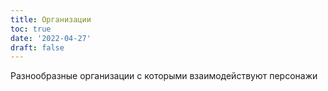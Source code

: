 ```yaml
---
title: Организации
toc: true
date: '2022-04-27'
draft: false
---
```


Разнообразные организации с которыми взаимодействуют персонажи
